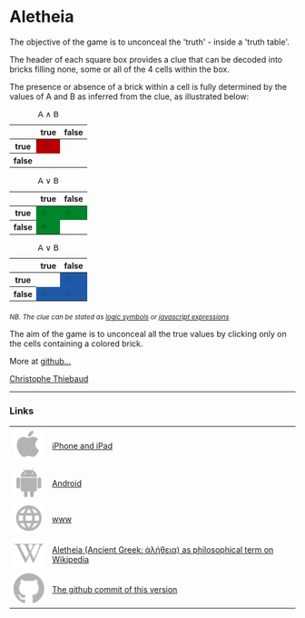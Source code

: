 # Aletheia

The objective of the game is to unconceal the 'truth' - inside a 'truth table'.

The header of each square box provides a clue that can be decoded into bricks filling none, some or all of the 4 cells within the box.

The presence or absence of a brick within a cell is fully determined by the values of A and B as inferred from the clue, as illustrated below:

<div id="tables" class="center-children the-font-for-tables d-flex justify-content-around">
    <div id="element3" data-function="α &amp; β">
        <table class="table inline table-sm caption-top table-borderless">
            <caption id="AetB" class="text-center">𝖠 ∧ 𝖡</caption>
            <thead id="thead3">
                <tr>
                    <th style="display: table-cell;">
                        <div class="diagonal-line">&nbsp;</div>
                    </th>
                    <th style="display: table-cell;">true</th>
                    <th style="display: table-cell;">false</th>
                </tr>
            </thead>
            <tbody id="tbody3">
                <tr>
                    <th style="display: table-cell;">
                        <div class="vertical-text">true</div>
                    </th>
                    <td class="true" style="background-color: rgb(180, 0, 0); color: rgb(165, 0, 0);">●</td>
                    <td class="false translucent" style="background-color: transparent;"></td>
                </tr>
                <tr>
                    <th style="display: table-cell;">
                        <div class="vertical-text">false</div>
                    </th>
                    <td class="false translucent" style="background-color: transparent;"></td>
                    <td class="false translucent" style="background-color: transparent;"></td>
                </tr>
            </tbody>
        </table>
    </div>
    <div id="element15" data-function="α | β">
        <table class="table inline table-sm caption-top table-borderless">
            <caption id="AouB" class="text-center">𝖠 ∨ 𝖡</caption>
            <thead id="thead15">
                <tr>
                    <th style="display: table-cell;">
                        <div class="diagonal-line">&nbsp;</div>
                    </th>
                    <th style="display: table-cell;">true</th>
                    <th style="display: table-cell;">false</th>
                </tr>
            </thead>
            <tbody id="tbody15">
                <tr>
                    <th style="display: table-cell;">
                        <div class="vertical-text">true</div>
                    </th>
                    <td class="true" style="background-color: rgb(0, 133, 43); color: rgb(0, 118, 38);">●</td>
                    <td class="true" style="background-color: rgb(0, 133, 43); color: rgb(0, 118, 38);">●</td>
                </tr>
                <tr>
                    <th style="display: table-cell;">
                        <div class="vertical-text">false</div>
                    </th>
                    <td class="true" style="background-color: rgb(0, 133, 43); color: rgb(0, 118, 38);">●</td>
                    <td class="false translucent" style="background-color: transparent;"></td>
                </tr>
            </tbody>
        </table>
    </div>
    <div id="element17" data-function="!α | !β">
        <table class="table inline table-sm caption-top table-borderless">
            <caption id="nonAounonB" class="text-center"><span class="negation canonical">𝖠</span> ∨ <span class="negation canonical">𝖡</span></caption>
            <thead id="thead17">
                <tr>
                    <th style="display: table-cell;">
                        <div class="diagonal-line">&nbsp;</div>
                    </th>
                    <th style="display: table-cell;">true</th>
                    <th style="display: table-cell;">false</th>
                </tr>
            </thead>
            <tbody id="tbody17">
                <tr>
                    <th style="display: table-cell;">
                        <div class="vertical-text">true</div>
                    </th>
                    <td class="false translucent" style="background-color: transparent;"></td>
                    <td class="true" style="background-color: rgb(30, 90, 168); color: rgb(28, 83, 155);">●</td>
                </tr>
                <tr>
                    <th style="display: table-cell;">
                        <div class="vertical-text">false</div>
                    </th>
                    <td class="true" style="background-color: rgb(30, 90, 168); color: rgb(28, 83, 155);">●</td>
                    <td class="true" style="background-color: rgb(30, 90, 168); color: rgb(28, 83, 155);">●</td>
                </tr>
            </tbody>
        </table>
    </div>
</div>

<!--
![example](/HOWTO-example.jpg)
[logic symbols](https://en.wikipedia.org/wiki/List_of_logic_symbols)
[javascript expressions](https://en.wikipedia.org/wiki/List_of_logic_symbols)
-->

<sub><i>NB. The clue can be stated as 
<a id="logic_symbols" href="#">logic symbols</a>
or 
<a id="javascript_expressions" href="#">javascript expressions</a>
</i>
</sub>

The aim of the game is to unconceal all the true values ​​by clicking only on the cells containing a colored brick.

<!---
Making mistakes doesn't hurt, but striving for accuracy enhances the overall enjoyment of the game, particularly with the textual and auditory rewards when finished.
-->

More at [github&hellip;](https://github.com/cthiebaud/truth/blob/main/README.md)

[Christophe Thiebaud](https://cthiebaud.com/)

---
### Links

|                                                          |                                                                                                                 |
| :------------------------------------------------------- | :-------------------------------------------------------------------------------------------------------------- |
| ![Apple App Store](assets/svg/Apple_logo_grey.svg)       | [iPhone and iPad](https://apps.apple.com/us/app/aletheia-by-%C3%A6quologica/id6476017817)                       |
| ![Android App Store](assets/svg/android-svgrepo-com.svg) | [Android](https://play.google.com/store/apps/details?id=com.cthiebaud.aletheia.twa)                                      |
| ![WWW](assets/svg/internet-svgrepo-com.svg)              | [www](https://aletheia.cthiebaud.com/)                                                                          |
| ![aletheia](assets/svg/Wikipedia's_W.svg)                | [Aletheia (Ancient Greek: ἀλήθεια) as philosophical term on Wikipedia ](https://en.wikipedia.org/wiki/Aletheia) |
| ![Github](assets/svg/github.svg)                         | [The github commit of this version](https://github.com/cthiebaud/truth/commit/{{commit_hash}})                  |
